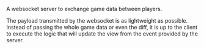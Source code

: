 A websocket server to exchange game data between players.

The payload transmitted by the websocket is as lightweight as possible. Instead of passing the whole game data or even the diff, it is up to the client to execute the logic that will update the view from the event provided by the server.
